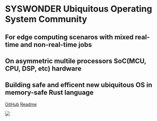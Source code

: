 # SYSWONDER Ubiquitous Operating System Community

<h2>For edge computing scenaros with mixed real-time and non-real-time jobs</h2>

<h2>On asymmetric multile processors SoC(MCU, CPU, DSP, etc) hardware</h2>

<h2>Building safe and efficent new ubiquitous OS in memory-safe Rust language </h2>

[<i class="fa-brands fa-github"></i> GitHub](https://github.com/syswonder)
[Readme <i class="fa-solid fa-angles-down"></i>](#main)


<!-- background image -->
![](https://i.loli.net/2018/01/15/5a5bcb771cc40.jpg)
